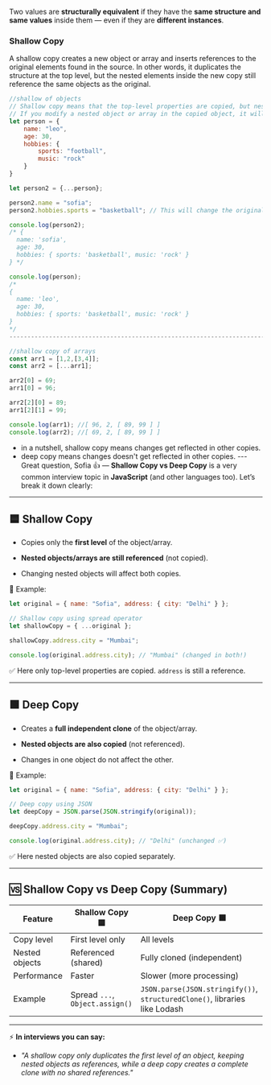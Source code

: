 Two values are **structurally equivalent** if they have the **same structure and same values** inside them — even if they are **different instances**.
### Shallow Copy
A shallow copy creates a new object or array and inserts references to the original elements found in the source. In other words, it duplicates the structure at the top level, but the nested elements inside the new copy still reference the same objects as the original.

```js
//shallow of objects
// Shallow copy means that the top-level properties are copied, but nested objects or arrays are not deeply copied. 
// If you modify a nested object or array in the copied object, it will also modify the original object or array, because they both reference the same nested object or array.
let person = {
    name: "leo",
    age: 30,
    hobbies: {
        sports: "football",
        music: "rock"
    }
}

let person2 = {...person};

person2.name = "sofia";
person2.hobbies.sports = "basketball"; // This will change the original object as well, because it's a shallow copy

console.log(person2); 
/* {
  name: 'sofia',
  age: 30,
  hobbies: { sports: 'basketball', music: 'rock' }
} */

console.log(person);
/*
{
  name: 'leo',
  age: 30,
  hobbies: { sports: 'basketball', music: 'rock' }
}
*/
---------------------------------------------------------------------------------

//shallow copy of arrays
const arr1 = [1,2,[3,4]];
const arr2 = [...arr1];

arr2[0] = 69;
arr1[0] = 96;

arr2[2][0] = 89;
arr1[2][1] = 99;

console.log(arr1); //[ 96, 2, [ 89, 99 ] ]
console.log(arr2); //[ 69, 2, [ 89, 99 ] ]
```

- in a nutshell, shallow copy means changes get reflected in other copies.
- deep copy means changes doesn't get reflected in other copies.
--- Great question, Sofia 👍 — **Shallow Copy vs Deep Copy** is a very common interview topic in **JavaScript** (and other languages too). Let’s break it down clearly:

---

## 🟦 **Shallow Copy**

- Copies only the **first level** of the object/array.
    
- **Nested objects/arrays are still referenced** (not copied).
    
- Changing nested objects will affect both copies.
    

🔹 Example:

```js
let original = { name: "Sofia", address: { city: "Delhi" } };

// Shallow copy using spread operator
let shallowCopy = { ...original };

shallowCopy.address.city = "Mumbai";

console.log(original.address.city); // "Mumbai" (changed in both!)
```

✅ Here only top-level properties are copied. `address` is still a reference.

---

## 🟩 **Deep Copy**

- Creates a **full independent clone** of the object/array.
    
- **Nested objects are also copied** (not referenced).
    
- Changes in one object do not affect the other.
    

🔹 Example:

```js
let original = { name: "Sofia", address: { city: "Delhi" } };

// Deep copy using JSON
let deepCopy = JSON.parse(JSON.stringify(original));

deepCopy.address.city = "Mumbai";

console.log(original.address.city); // "Delhi" (unchanged ✅)
```

✅ Here nested objects are also copied separately.

---

## 🆚 **Shallow Copy vs Deep Copy (Summary)**

|Feature|Shallow Copy 🟦|Deep Copy 🟩|
|---|---|---|
|Copy level|First level only|All levels|
|Nested objects|Referenced (shared)|Fully cloned (independent)|
|Performance|Faster|Slower (more processing)|
|Example|Spread `...`, `Object.assign()`|`JSON.parse(JSON.stringify())`, `structuredClone()`, libraries like Lodash|

---

⚡ **In interviews you can say:**

- _"A shallow copy only duplicates the first level of an object, keeping nested objects as references, while a deep copy creates a complete clone with no shared references."_
    
